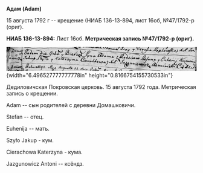**Адам (Adam)**

15 августа 1792 г -- крещение (НИАБ 136-13-894, лист 16об, №47/1792-р
(ориг).

**НИАБ 136-13-894:** Лист 16об. **Метрическая запись №47/1792-р
(ориг).**

![](./media/0fb00e9589d342eb77f5b7a266a2ddcf366194f2.png){width="6.496527777777778in"
height="0.8166754155730533in"}

Дедиловичская Покровская церковь. 15 августа 1792 года. Метрическая
запись о крещении.

Adam -- сын родителей с деревни Домашковичи.

Stefan -- отец.

Euhenija -- мать.

Szyło Jakup - кум.

Cierachowa Katerzyna - кума.

Jazgunowicz Antoni -- ксёндз.
